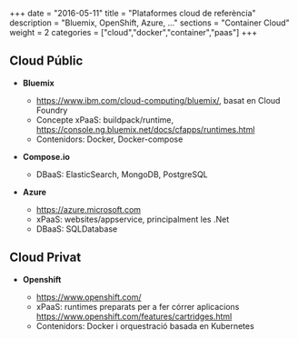 +++
date        = "2016-05-11"
title       = "Plataformes cloud de referència"
description = "Bluemix, OpenShift, Azure, ..."
sections    = "Container Cloud"
weight      = 2
categories  = ["cloud","docker","container","paas"]
+++

## Cloud Públic

* **Bluemix**
	- https://www.ibm.com/cloud-computing/bluemix/, basat en Cloud Foundry
	- Concepte xPaaS: buildpack/runtime, https://console.ng.bluemix.net/docs/cfapps/runtimes.html
	- Contenidors: Docker, Docker-compose

* **Compose.io**
	- DBaaS: ElasticSearch, MongoDB, PostgreSQL

* **Azure**
	- https://azure.microsoft.com
	- xPaaS: websites/appservice, principalment les .Net
	- DBaaS: SQLDatabase



## Cloud Privat

* **Openshift**

	- https://www.openshift.com/
	- xPaaS: runtimes preparats per a fer córrer aplicacions https://www.openshift.com/features/cartridges.html
	- Contenidors: Docker i orquestració basada en Kubernetes
